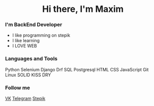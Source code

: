 <h1 align="center">Hi there, I'm Maxim</h1>


### I'm BackEnd Developer
- I like programming on stepik
- I like learning
- I LOVE WEB

### Languages and Tools
Python
Selenium
Django
Drf
SQL
Postgresql
HTML
CSS
JavaScript
Git
Linux
SOLID
KISS
DRY

### Follow me
[VK](https://m.vk.com/shulmen)
[Telegram](@Maximfast2007)
[Stepik](https://stepik.org/users/598386834/profile)
